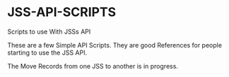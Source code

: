 # JSS-API-SCRIPTS
Scripts to use With JSSs API

These are a few Simple API Scripts. They are good References for people starting to use the JSS API.

The Move Records from one JSS to another is in progress.
